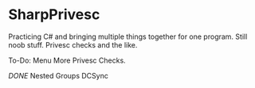 # SharpPrivesc
Practicing C# and bringing multiple things together for one program. Still noob stuff. Privesc checks and the like.

To-Do:
Menu
More Privesc Checks.


*DONE* 
Nested Groups 
DCSync
